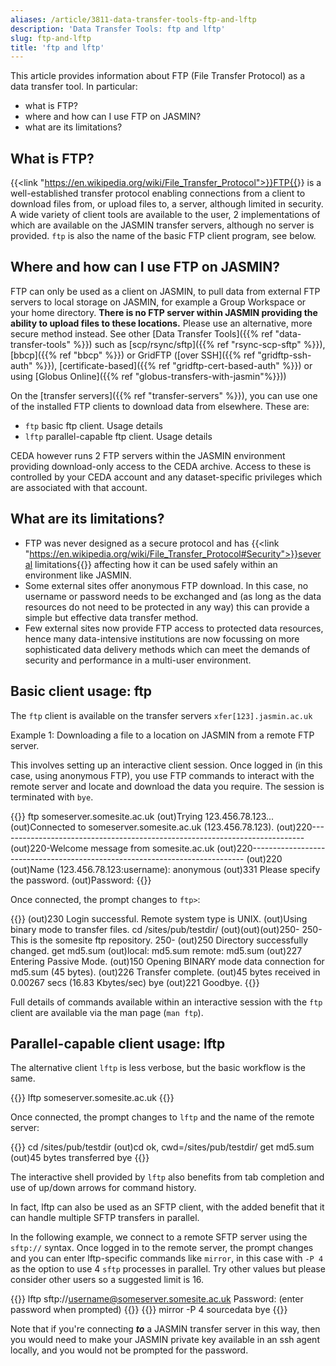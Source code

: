 ```yaml
---
aliases: /article/3811-data-transfer-tools-ftp-and-lftp
description: 'Data Transfer Tools: ftp and lftp'
slug: ftp-and-lftp
title: 'ftp and lftp'
---
```


This article provides information about FTP (File Transfer Protocol) as a data
transfer tool. In particular:

- what is FTP?
- where and how can I use FTP on JASMIN?
- what are its limitations?

## What is FTP?

{{<link "https://en.wikipedia.org/wiki/File_Transfer_Protocol">}}FTP{{</link>}} is a well-established
transfer protocol enabling connections from a client to download
files from, or upload files to, a server, although limited in security. A wide variety of client tools are
available to the user, 2 implementations of which are available on the JASMIN
transfer servers, although no server is provided. `ftp` is also the name of
the basic FTP client program, see below.

## Where and how can I use FTP on JASMIN?

FTP can only be used as a client on JASMIN, to pull data from external FTP
servers to local storage on JASMIN, for example a Group Workspace or your home
directory. **There is no FTP server within JASMIN providing the ability to
upload files to these locations.** Please use an alternative, more secure
method instead. See other [Data Transfer Tools]({{% ref "data-transfer-tools" %}}) such as [scp/rsync/sftp]({{% ref "rsync-scp-sftp" %}}), [bbcp]({{% ref "bbcp" %}}) or GridFTP ([over SSH]({{% ref "gridftp-ssh-auth" %}}), [certificate-based]({{% ref "gridftp-cert-based-auth" %}}) or using [Globus Online]({{% ref "globus-transfers-with-jasmin"%}}))

On the [transfer servers]({{% ref "transfer-servers" %}}), you can use one of
the installed FTP clients to download data from elsewhere. These are:

- `ftp` basic ftp client. Usage details
- `lftp` parallel-capable ftp client. Usage details

CEDA however runs 2 FTP servers within the JASMIN environment providing
download-only access to the CEDA archive. Access to these is controlled by
your CEDA account and any dataset-specific privileges which are associated
with that account.

## What are its limitations?

- FTP was never designed as a secure protocol and has {{<link "https://en.wikipedia.org/wiki/File_Transfer_Protocol#Security">}}several limitations{{</link>}} affecting how it can be used safely within an environment like JASMIN.
- Some external sites offer anonymous FTP download. In this case, no username or password needs to be exchanged and (as long as the data resources do not need to be protected in any way) this can provide a simple but effective data transfer method.
- Few external sites now provide FTP access to protected data resources, hence many data-intensive institutions are now focussing on more sophisticated data delivery methods which can meet the demands of security and performance in a multi-user environment.

## Basic client usage: ftp

The `ftp` client is available on the transfer servers `xfer[123].jasmin.ac.uk`

Example 1: Downloading a file to a location on JASMIN from a remote FTP
server.

This involves setting up an interactive client session. Once logged in (in
this case, using anonymous FTP), you use FTP commands to interact with the
remote server and locate and download the data you require. The session is
terminated with `bye`.

{{<command user="user" host="xfer1">}}
ftp someserver.somesite.ac.uk
(out)Trying 123.456.78.123...
(out)Connected to someserver.somesite.ac.uk (123.456.78.123).
(out)220----------------------------------------------------------------------------
(out)220-Welcome message from somesite.ac.uk
(out)220----------------------------------------------------------------------------
(out)220 
(out)Name (123.456.78.123:username): anonymous
(out)331 Please specify the password.
(out)Password:
{{</command>}}

Once connected, the prompt changes to `ftp>`:

{{<command prompt="ftp>">}}
(out)230 Login successful.
Remote system type is UNIX.
(out)Using binary mode to transfer files.
cd /sites/pub/testdir/
(out)(out)(out)250-
250-This is the somesite ftp repository.
250-
(out)250 Directory successfully changed.
get md5.sum
(out)local: md5.sum remote: md5.sum
(out)227 Entering Passive Mode.
(out)150 Opening BINARY mode data connection for md5.sum (45 bytes).
(out)226 Transfer complete.
(out)45 bytes received in 0.00267 secs (16.83 Kbytes/sec)
bye
(out)221 Goodbye.
{{</command>}}

Full details of commands available within an interactive session with the
`ftp` client are available via the man page (`man ftp`).

## Parallel-capable client usage: lftp

The alternative client `lftp` is less verbose, but the basic workflow is the
same.

{{<command user="user" host="xfer1">}}
lftp someserver.somesite.ac.uk
{{</command>}}

Once connected, the prompt changes to `lftp` and the name of the remote server:

{{<command prompt="lftp someserver.somesite.ac.uk:~>">}}
cd /sites/pub/testdir
(out)cd ok, cwd=/sites/pub/testdir/
get md5.sum
(out)45 bytes transferred
bye
{{</command>}}

The interactive shell provided by `lftp` also benefits from tab completion and
use of up/down arrows for command history.

In fact, lftp can also be used as an SFTP client, with the added benefit that
it can handle multiple SFTP transfers in parallel.

In the following example, we connect to a remote SFTP server using the `sftp://`
syntax. Once logged in to the remote server, the prompt changes and you can
enter lftp-specific commands like `mirror`, in this case with `-P 4` as the option
to use 4 `sftp` processes in parallel. Try other values but please consider
other users so a suggested limit is 16.

{{<command user="user" host="xfer1">}}
lftp sftp://username@someserver.somesite.ac.uk
Password: (enter password when prompted)
{{</command>}}
{{<command prompt="lftp username@ftp.cnag.cat:~>">}}
mirror -P 4 sourcedata
bye
{{</command>}}

Note that if you're connecting **_to_** a JASMIN transfer server in this way,
then you would need to make your JASMIN private key available in an ssh agent
locally, and you would not be prompted for the password.
